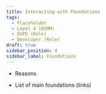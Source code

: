 ```yaml
---
title: Interacting with Foundations
tags: 
  - Placeholder
  - Level 4 (OSMM)
  - OSPO (Role)
  - Developer (Role)
draft: true
sidebar_position: 4
sidebar_label: Foundations
---
```


- Reasons

- List of main foundations (links)


